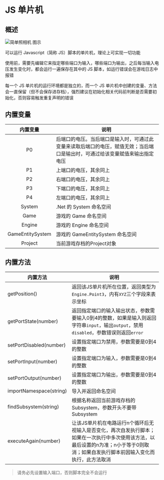 # JS 单片机

## 概述

<img alt="简单照相机 图示" src="/images/expand/gates/GVJavascriptMicrocontrollerBlock.webp" class="center_image small">

可以运行 Javascript（简称 JS）脚本的单片机，理论上可实现一切功能

使用前，需要先编辑它来指定哪些端口为输入，哪些端口为输出，之后每当输入电压发生变化时，都会运行一遍保存在其中的 JS 脚本，如运行错误会在游戏日志中报错

每一个 JS 单片机的运行环境都是独立的，而一个 JS 单片机中创建的变量、方法会一直保留（但不会保存进存档），强烈建议在初始化相关代码前判断是否需要初始化，否则容易触发重复声明的错误

## 内置变量

|       内置变量       | 说明                                                             |
|:----------------:|----------------------------------------------------------------|
|        P0        | 后端口的电压。当后端口是输入时，可通过此变量来读取后端口的电压，赋值无效；当后端口是输出时，可通过给该变量赋值来输出指定电压 |
|        P1        | 上端口的电压，其余同上                                                    |
|        P2        | 右端口的电压，其余同上                                                    |
|        P3        | 下端口的电压，其余同上                                                    |
|        P4        | 左端口的电压，其余同上                                                    |
|      System      | .Net 的 System 命名空间                                             |
|       Game       | 游戏的 Game 命名空间                                                  |
|      Engine      | 游戏的 Engine 命名空间                                                |
| GameEntitySystem | 游戏的 GameEntitySystem 命名空间                                      |
|     Project      | 当前游戏存档的Project对象                                               |

## 内置方法

| 内置方法                    | 说明                                                                                             |
|-------------------------|------------------------------------------------------------------------------------------------|
| getPosition()           | 返回该JS单片机所在位置，返回类型为`Engine.Point3`，内有`X`&#8203;`Y`&#8203;`Z`三个字段来表示坐标                           |
| getPortState(number)    | 返回指定端口的输入输出状态，参数需要输入0到4的整数，如果是输入则返回字符串`input`，输出`output`，禁用`disabled`，参数错误则返回`error`           |
| setPortDisabled(number) | 设置指定端口为禁用，参数需要是0到4的整数                                                                          |
| setPortInput(number)    | 设置指定端口为输入，参数需要是0到4的整数                                                                          |
| setPortOutput(number)   | 设置指定端口为输出，参数需要是0到4的整数                                                                          |
| importNamespace(string) | 导入并返回命名空间                                                                                      |
| findSubsystem(string)   | 根据名称返回当前游戏存档的Subsystem，参数开头不要带Subsystem                                                        |
| executeAgain(number)    | 让该JS单片机在电路运行n个循环后无视输入是否变化，再次自发执行脚本；如果在一次执行中多次使用该方法，以最后设置的n为准；n小于等于0则取消；如果自发执行脚本前因输入变化而执行，此方法取消 |

> 请务必先设置输入端口，否则脚本完全不会运行